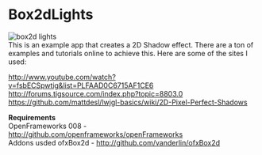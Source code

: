 Box2dLights
===========
![box2d lights](http://vanderlin.cc/OF/2dShadows/box2dlights.png)   
This is an example app that creates a 2D Shadow effect. There are a ton of 
examples and tutorials online to achieve this. Here are some of the sites I used:

http://www.youtube.com/watch?v=fsbECSpwtig&list=PLFAAD0C6715AF1CE6  
http://forums.tigsource.com/index.php?topic=8803.0  
https://github.com/mattdesl/lwjgl-basics/wiki/2D-Pixel-Perfect-Shadows

**Requirements**    
OpenFrameworks 008 - http://github.com/openframeworks/openFrameworks   
Addons usded ofxBox2d - http://github.com/vanderlin/ofxBox2d
